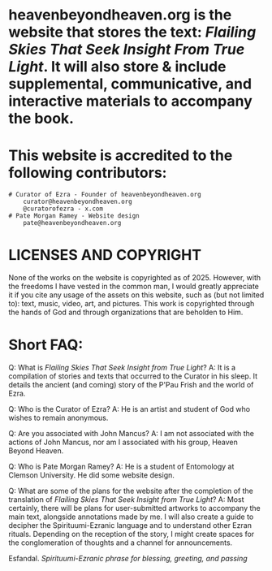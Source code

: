 # heavenbeyondheaven.org is the website that stores the text: *Flailing Skies That Seek Insight From True Light*. It will also store & include supplemental, communicative, and interactive materials to accompany the book.

# This website is accredited to the following contributors:
    # Curator of Ezra - Founder of heavenbeyondheaven.org
        curator@heavenbeyondheaven.org
        @curatorofezra - x.com
    # Pate Morgan Ramey - Website design
        pate@heavenbeyondheaven.org

# LICENSES AND COPYRIGHT
  None of the works on the website is copyrighted as of 2025. However, with the freedoms I have vested in the common man, I would greatly appreciate it if you cite any usage of the assets on this website, such as (but not limited to): text, music, video, art, and pictures. 
  This work is copyrighted through the hands of God and through organizations that are beholden to Him.

# Short FAQ:

Q: What is *Flailing Skies That Seek Insight from True Light*?
A: It is a compilation of stories and texts that occurred to the Curator in his sleep. It details the ancient (and coming) story of the P'Pau Frish and the world of Ezra.

Q: Who is the Curator of Ezra?
A: He is an artist and student of God who wishes to remain anonymous. 

Q: Are you associated with John Mancus?
A: I am not associated with the actions of John Mancus, nor am I associated with his group, Heaven Beyond Heaven.

Q: Who is Pate Morgan Ramey?
A: He is a student of Entomology at Clemson University. He did some website design. 

Q: What are some of the plans for the website after the completion of the translation of *Flailing Skies That Seek Insight from True Light*?
A: Most certainly, there will be plans for user-submitted artworks to accompany the main text, alongside annotations made by me. I will also create a guide to decipher the Spirituumi-Ezranic language and to understand other Ezran rituals. Depending on the reception of the story, I might create spaces for the conglomeration of thoughts and a channel for announcements.

Esfandal.
*Spirituumi-Ezranic phrase for blessing, greeting, and passing*
